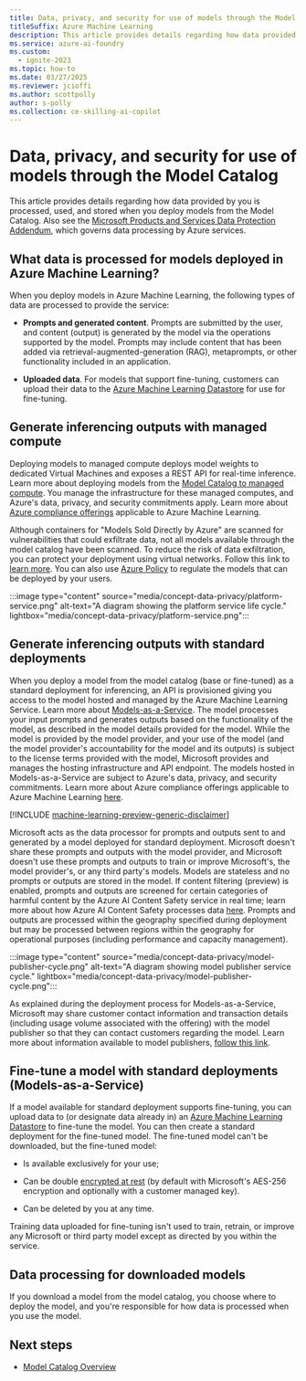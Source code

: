 ```yaml
---
title: Data, privacy, and security for use of models through the Model Catalog
titleSuffix: Azure Machine Learning
description: This article provides details regarding how data provided by you is processed, used, and stored when you deploy models from the Model Catalog.
ms.service: azure-ai-foundry
ms.custom:
  - ignite-2023
ms.topic: how-to
ms.date: 03/27/2025
ms.reviewer: jcioffi
ms.author: scottpolly
author: s-polly
ms.collection: ce-skilling-ai-copilot
---
```

# Data, privacy, and security for use of models through the Model Catalog

This article provides details regarding how data provided by you is processed, used, and stored when you deploy models from the Model Catalog. Also see the [Microsoft Products and Services Data Protection Addendum](https://aka.ms/DPA), which governs data processing by Azure services.

## What data is processed for models deployed in Azure Machine Learning?

When you deploy models in Azure Machine Learning, the following types of data are processed to provide the service:

* **Prompts and generated content**. Prompts are submitted by the user, and content (output) is generated by the model via the operations supported by the model. Prompts may include content that has been added via retrieval-augmented-generation (RAG), metaprompts, or other functionality included in an application. 

* **Uploaded data**. For models that support fine-tuning, customers can upload their data to the [Azure Machine Learning Datastore](./concept-data.md) for use for fine-tuning.

## Generate inferencing outputs with managed compute

Deploying models to managed compute deploys model weights to dedicated Virtual Machines and exposes a REST API for real-time inference. Learn more about deploying models from the [Model Catalog to managed compute](concept-model-catalog.md). You manage the infrastructure for these managed computes, and Azure's data, privacy, and security commitments apply. Learn more about [Azure compliance offerings](https://servicetrust.microsoft.com/DocumentPage/7adf2d9e-d7b5-4e71-bad8-713e6a183cf3) applicable to Azure Machine Learning.

Although containers for "Models Sold Directly by Azure" are scanned for vulnerabilities that could exfiltrate data, not all models available through the model catalog have been scanned. To reduce the risk of data exfiltration, you can protect your deployment using virtual networks. Follow this link to [learn more](./how-to-network-isolation-model-catalog.md). You can also use [Azure Policy](./how-to-regulate-registry-deployments.md) to regulate the models that can be deployed by your users.

:::image type="content" source="media/concept-data-privacy/platform-service.png" alt-text="A diagram showing the platform service life cycle." lightbox="media/concept-data-privacy/platform-service.png":::

## Generate inferencing outputs with standard deployments

When you deploy a model from the model catalog (base or fine-tuned) as a standard deployment for inferencing, an API is provisioned giving you access to the model hosted and managed by the Azure Machine Learning Service. Learn more about [Models-as-a-Service](concept-model-catalog.md). The model processes your input prompts and generates outputs based on the functionality of the model, as described in the model details provided for the model. While the model is provided by the model provider, and your use of the model (and the model provider's accountability for the model and its outputs) is subject to the license terms provided with the model, Microsoft provides and manages the hosting infrastructure and API endpoint. The models hosted in Models-as-a-Service are subject to Azure's data, privacy, and security commitments. Learn more about Azure compliance offerings applicable to Azure Machine Learning [here](https://servicetrust.microsoft.com/DocumentPage/7adf2d9e-d7b5-4e71-bad8-713e6a183cf3). 

[!INCLUDE [machine-learning-preview-generic-disclaimer](includes/machine-learning-preview-generic-disclaimer.md)]

Microsoft acts as the data processor for prompts and outputs sent to and generated by a model deployed for standard deployment. Microsoft doesn't share these prompts and outputs with the model provider, and Microsoft doesn't use these prompts and outputs to train or improve Microsoft's, the model provider's, or any third party's models. Models are stateless and no prompts or outputs are stored in the model. If content filtering (preview) is enabled, prompts and outputs are screened for certain categories of harmful content by the Azure AI Content Safety service in real time; learn more about how Azure AI Content Safety processes data [here](/legal/cognitive-services/content-safety/data-privacy). Prompts and outputs are processed within the geography specified during deployment but may be processed between regions within the geography for operational purposes (including performance and capacity management).

:::image type="content" source="media/concept-data-privacy/model-publisher-cycle.png" alt-text="A diagram showing model publisher service cycle." lightbox="media/concept-data-privacy/model-publisher-cycle.png":::

As explained during the deployment process for Models-as-a-Service, Microsoft may share customer contact information and transaction details (including usage volume associated with the offering) with the model publisher so that they can contact customers regarding the model. Learn more about information available to model publishers, [follow this link](/partner-center/analytics).

## Fine-tune a model with standard deployments (Models-as-a-Service)

If a model available for standard deployment supports fine-tuning, you can upload data to (or designate data already in) an [Azure Machine Learning Datastore](./concept-data.md) to fine-tune the model. You can then create a standard deployment for the fine-tuned model. The fine-tuned model can't be downloaded, but the fine-tuned model:

* Is available exclusively for your use;

* Can be double [encrypted at rest](/azure/ai-services/openai/encrypt-data-at-rest) (by default with Microsoft's AES-256 encryption and optionally with a customer managed key).

* Can be deleted by you at any time.

Training data uploaded for fine-tuning isn't used to train, retrain, or improve any Microsoft or third party model except as directed by you within the service. 

## Data processing for downloaded models

If you download a model from the model catalog, you choose where to deploy the model, and you're responsible for how data is processed when you use the model. 

## Next steps

- [Model Catalog Overview](concept-model-catalog.md)
